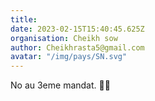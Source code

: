 ```yaml
---
title: 
date: 2023-02-15T15:40:45.625Z
organisation: Cheikh sow
author: Cheikhrasta5@gmail.com
avatar: "/img/pays/SN.svg"
---
```


No au 3eme mandat.  ✊🏾 